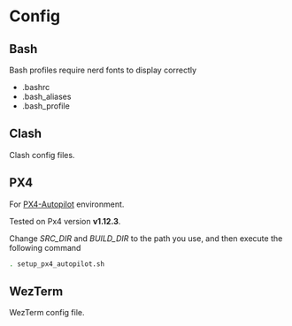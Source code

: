 # Config

## Bash

Bash profiles require nerd fonts to display correctly

- .bashrc
- .bash_aliases
- .bash_profile

## Clash

Clash config files.

## PX4

For [PX4-Autopilot](https://github.com/PX4/PX4-Autopilot) environment.

Tested on Px4 version **v1.12.3**.

Change _SRC_DIR_ and _BUILD_DIR_ to the path you use, and then execute the following command

```bash
. setup_px4_autopilot.sh
```

## WezTerm

WezTerm config file.
